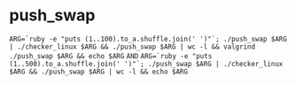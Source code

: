 # push_swap

```ARG=`ruby -e "puts (1..100).to_a.shuffle.join(' ')"`; ./push_swap $ARG | ./checker_linux $ARG && ./push_swap $ARG | wc -l && valgrind ./push_swap $ARG && echo $ARG```
```AND```
```ARG=`ruby -e "puts (1..500).to_a.shuffle.join(' ')"`; ./push_swap $ARG | ./checker_linux $ARG && ./push_swap $ARG | wc -l && echo $ARG```
